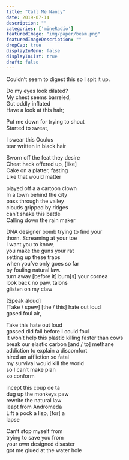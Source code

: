 ```yaml
---
title: "Call Me Nancy"
date: 2019-07-14
description: ""
categories: ['mineRadio']
featuredImage: "img/paper/beam.png"
featuredImageDescription: ""
dropCap: true
displayInMenu: false
displayInList: true
draft: false
---
```



Couldn’t seem to digest this so I spit it up. <br>

Do my eyes look dilated? <br>
My chest seems barreled, <br>
Gut oddly inflated <br>
Have a look at this hair; <br>


Put me down for trying to shout <br>
Started to sweat, <br>

I swear this Oculus <br>
tear written in black hair <br>

Sworn off the feat they desire <br>
Cheat hack offered up, [like] <br>
Cake on a platter, fasting <br>
Like that would matter <br>

played off a a cartoon clown <br>
In a town behind the city <br>
pass through the valley <br>
clouds gripped by ridges <br>
can’t shake this battle <br>
Calling down the rain maker <br>

DNA designer bomb trying to find your <br>
thorn. Screaming at your toe <br>
I want you to know, <br>
you make the guns your rat <br>
setting up these traps <br>
when you’ve only goes so far <br>
by fouling natural law. <br>
turn away [before it] burn[s] your cornea <br>
look back no paw, talons <br>
glisten on my claw <br>


[Speak aloud] <br>
[Take / spew] [the / this] hate out loud <br>
gased foul air, <br>

Take this hate out loud <br>
gassed did fail before I could foul <br>
It won’t help this plastic killing faster than cows <br>
break our elastic carbon [and / to] methane <br> 
addiction to explain a discomfort <br>
hired an affliction so fatal <br>
my survival would kill the world <br>
so I can’t make plan <br>
so conform <br>

incept this coup de ta <br>
dug up the monkeys paw <br>
rewrite the natural law <br>
leapt from Andromeda <br>
Lift a pock a lisp, [for] a <br>
lapse <br>


Can’t stop myself from <br>
trying to save you from <br>
your own designed disaster <br>
got me glued at the water hole <br>